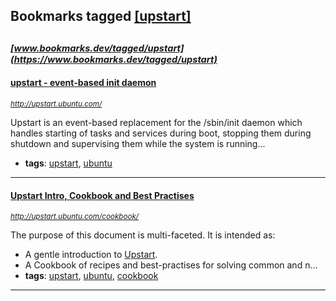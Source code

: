 ## Bookmarks tagged [[upstart]](https://www.bookmarks.dev?q=[upstart])

_<sup><sup>[www.bookmarks.dev/tagged/upstart](https://www.bookmarks.dev/tagged/upstart)</sup></sup>_
---
#### [upstart - event-based init daemon](http://upstart.ubuntu.com/)
_<sup>http://upstart.ubuntu.com/</sup>_

Upstart is an event-based replacement for the /sbin/init daemon which handles starting of tasks and services during boot, stopping them during shutdown and supervising them while the system is running...
* **tags**: [upstart](../tagged/upstart.md), [ubuntu](../tagged/ubuntu.md)
---
#### [Upstart Intro, Cookbook and Best Practises](http://upstart.ubuntu.com/cookbook/)
_<sup>http://upstart.ubuntu.com/cookbook/</sup>_

The purpose of this document is multi-faceted. It is intended as:

* A gentle introduction to [Upstart](http://upstart.ubuntu.com/).
* A Cookbook of recipes and best-practises for solving common and n...
* **tags**: [upstart](../tagged/upstart.md), [ubuntu](../tagged/ubuntu.md), [cookbook](../tagged/cookbook.md)
---
